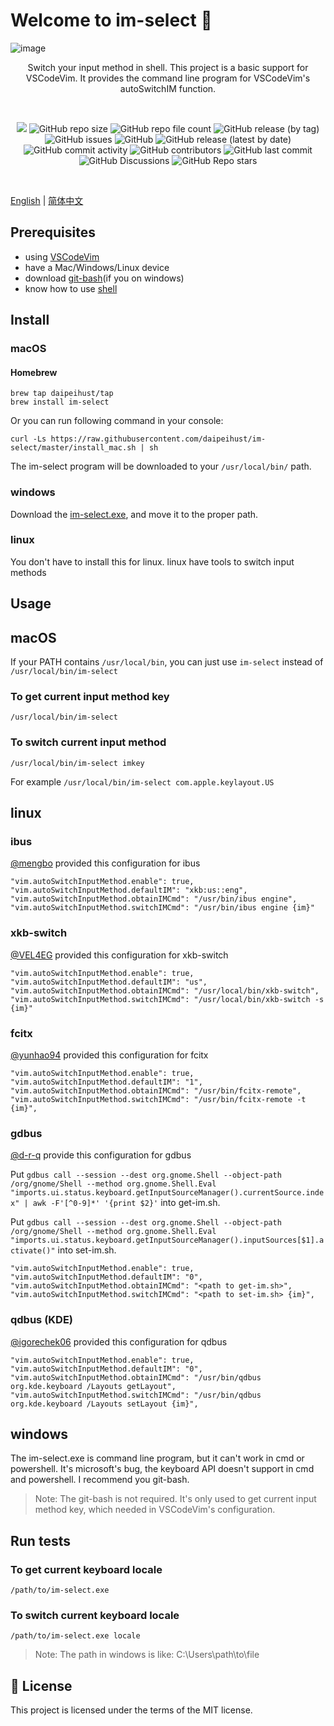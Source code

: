 # Welcome to **im-select** 👋


![image](https://user-images.githubusercontent.com/13344830/232276894-f84ee7d9-091e-40dd-8ad4-0b8840456a58.png)


<div align="center">
Switch your input method in shell. This project is a basic support for VSCodeVim. It provides the command line program for VSCodeVim's autoSwitchIM function. 

&nbsp;

![](https://img.shields.io/badge/Author-daipeihust-blue)
![GitHub repo size](https://img.shields.io/github/repo-size/daipeihust/im-select)
![GitHub repo file count](https://img.shields.io/github/directory-file-count/daipeihust/im-select)
![GitHub release (by tag)](https://img.shields.io/github/downloads/daipeihust/im-select/1.0.1/total)
![GitHub issues](https://img.shields.io/github/issues/daipeihust/im-select)
![GitHub](https://img.shields.io/github/license/daipeihust/im-select)
![GitHub release (latest by date)](https://img.shields.io/github/v/release/daipeihust/im-select)
![GitHub commit activity](https://img.shields.io/github/commit-activity/y/daipeihust/im-select)
![GitHub contributors](https://img.shields.io/github/contributors/daipeihust/im-select)
![GitHub last commit](https://img.shields.io/github/last-commit/daipeihust/im-select)
![GitHub Discussions](https://img.shields.io/github/discussions/daipeihust/im-select)
![GitHub Repo stars](https://img.shields.io/github/stars/daipeihust/im-select?style=social)

</div>

&nbsp;

[English](./README.md) | [简体中文](./README_CN.md)


## Prerequisites

- using [VSCodeVim](https://github.com/VSCodeVim/Vim)
- have a Mac/Windows/Linux device
- download [git-bash](https://gitforwindows.org/)(if you on windows)
- know how to use [shell](https://zh.wikipedia.org/wiki/Unix_shell)

## Install

### macOS

#### Homebrew

```shell
brew tap daipeihust/tap
brew install im-select
```

Or you can run following command in your console:

```shell
curl -Ls https://raw.githubusercontent.com/daipeihust/im-select/master/install_mac.sh | sh
```

The im-select program will be downloaded to your `/usr/local/bin/` path.

### windows

Download the [im-select.exe](https://github.com/boostmerlin/im-select/blob/main/win/im-select/x64/Release/im-select.exe), and move it to the proper path.

### linux

You don't have to install this for linux. linux have tools to switch input methods

## Usage

## macOS
If your PATH contains `/usr/local/bin`, you can just use `im-select` instead of `/usr/local/bin/im-select`
### To get current input method key
```shell
/usr/local/bin/im-select
```
### To switch current input method
```shell
/usr/local/bin/im-select imkey
```
For example `/usr/local/bin/im-select com.apple.keylayout.US`

## linux

### ibus

[@mengbo](https://github.com/mengbo) provided this configuration for ibus

```
"vim.autoSwitchInputMethod.enable": true,
"vim.autoSwitchInputMethod.defaultIM": "xkb:us::eng",
"vim.autoSwitchInputMethod.obtainIMCmd": "/usr/bin/ibus engine",
"vim.autoSwitchInputMethod.switchIMCmd": "/usr/bin/ibus engine {im}"
```

### xkb-switch

[@VEL4EG](https://github.com/VEL4EG) provided this configuration for xkb-switch

```
"vim.autoSwitchInputMethod.enable": true,
"vim.autoSwitchInputMethod.defaultIM": "us",
"vim.autoSwitchInputMethod.obtainIMCmd": "/usr/local/bin/xkb-switch",
"vim.autoSwitchInputMethod.switchIMCmd": "/usr/local/bin/xkb-switch -s {im}"
```

### fcitx

[@yunhao94](https://github.com/yunhao94) provided this configuration for fcitx

```
"vim.autoSwitchInputMethod.enable": true,
"vim.autoSwitchInputMethod.defaultIM": "1",
"vim.autoSwitchInputMethod.obtainIMCmd": "/usr/bin/fcitx-remote",
"vim.autoSwitchInputMethod.switchIMCmd": "/usr/bin/fcitx-remote -t {im}",
```

### gdbus

[@d-r-q](https://github.com/d-r-q) provide this configuration for gdbus

Put `gdbus call --session --dest org.gnome.Shell --object-path /org/gnome/Shell --method org.gnome.Shell.Eval "imports.ui.status.keyboard.getInputSourceManager().currentSource.index" | awk -F'[^0-9]*' '{print $2}'` into get-im.sh.

Put `gdbus call --session --dest org.gnome.Shell --object-path /org/gnome/Shell --method org.gnome.Shell.Eval "imports.ui.status.keyboard.getInputSourceManager().inputSources[$1].activate()"` into set-im.sh.

```
"vim.autoSwitchInputMethod.enable": true,
"vim.autoSwitchInputMethod.defaultIM": "0",
"vim.autoSwitchInputMethod.obtainIMCmd": "<path to get-im.sh>",
"vim.autoSwitchInputMethod.switchIMCmd": "<path to set-im.sh> {im}",
```

### qdbus (KDE)

[@igorechek06](https://igorek.dev) provided this configuration for qdbus

```
"vim.autoSwitchInputMethod.enable": true,
"vim.autoSwitchInputMethod.defaultIM": "0",
"vim.autoSwitchInputMethod.obtainIMCmd": "/usr/bin/qdbus org.kde.keyboard /Layouts getLayout",
"vim.autoSwitchInputMethod.switchIMCmd": "/usr/bin/qdbus org.kde.keyboard /Layouts setLayout {im}",
```

## windows
The im-select.exe is command line program, but it can't work in cmd or powershell. It's microsoft's bug, the keyboard API doesn't support in cmd and powershell. I recommend you git-bash.

> Note: The git-bash is not required. It's only used to get current input method key, which needed in VSCodeVim's configuration.

## Run tests

### To get current keyboard locale

```shell
/path/to/im-select.exe
```

### To switch current keyboard locale

```shell
/path/to/im-select.exe locale
```

> Note: The path in windows is like: C:\Users\path\to\file

## 📝 License

This project is licensed under the terms of the MIT license.

